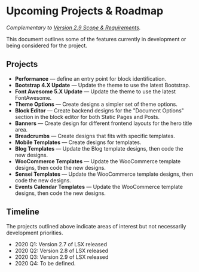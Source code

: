 # Upcoming Projects & Roadmap

_Complementary to [Version 2.9 Scope & Requirements](https://github.com/lightspeeddevelopment/lsx/issues/359)._

This document outlines some of the features currently in development or being considered for the project. 

## Projects

- **Performance** — define an entry point for block identification. 
- **Bootstrap 4.X Update** — Update the theme to use the latest Bootstrap.
- **Font Awesome 5.X Update** — Update the theme to use the latest FontAwesome.
- **Theme Options** — Create designs a simpler set of theme options.
- **Block Editor** — Create backend designs for the "Document Options" section in the block editor for both Static Pages and Posts.
- **Banners** — Create design for different frontend layouts for the hero title area.
- **Breadcrumbs** — Create designs that fits with specific templates.
- **Mobile Templates** — Create designs for templates.
- **Blog Templates** — Update the Blog template designs, then code the new designs.
- **WooCommerce Templates** — Update the WooCommerce template designs, then code the new designs.
- **Sensei Templates** — Update the WooCommerce template designs, then code the new designs.
- **Events Calendar Templates** — Update the WooCommerce template designs, then code the new designs.

## Timeline

The projects outlined above indicate areas of interest but not necessarily development priorities. 

- 2020 Q1: Version 2.7 of LSX released
- 2020 Q2: Version 2.8 of LSX released
- 2020 Q3: Version 2.9 of LSX released
- 2020 Q4: To be defined.

